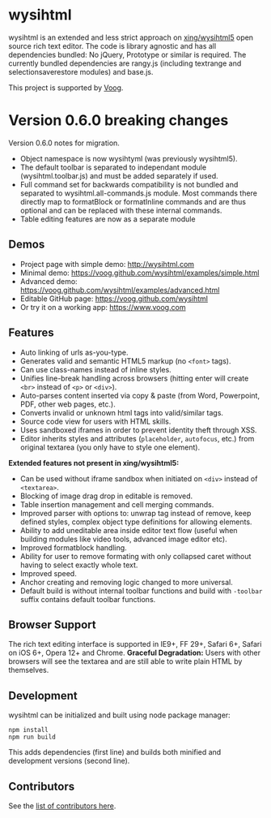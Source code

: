 # wysihtml

wysihtml is an extended and less strict approach on [xing/wysihtml5](https://github.com/xing/wysihtml5) open source rich text editor.
The code is library agnostic and has all dependencies bundled: No jQuery, Prototype or similar is required.
The currently bundled dependencies are rangy.js (including textrange and selectionsaverestore modules) and base.js.

This project is supported by [Voog](http://voog.com).

# Version 0.6.0 breaking changes

Version 0.6.0 notes for migration.

* Object namespace is now wysihtyml (was previously wysihtml5).
* The default toolbar is separated to independant module (wysihtml.toolbar.js) and must be added separately if used.
* Full command set for backwards compatibility is not bundled and separated to wysihtml.all-commands.js module. Most commands there directly map to formatBlock or formatInline commands and are thus optional and can be replaced with these internal commands.
* Table editing features are now as a separate module

## Demos
* Project page with simple demo: http://wysihtml.com
* Minimal demo: https://voog.github.com/wysihtml/examples/simple.html
* Advanced demo: https://voog.github.com/wysihtml/examples/advanced.html
* Editable GitHub page: https://voog.github.com/wysihtml
* Or try it on a working app: https://www.voog.com


## Features

* Auto linking of urls as-you-type.
* Generates valid and semantic HTML5 markup (no `<font>` tags).
* Can use class-names instead of inline styles.
* Unifies line-break handling across browsers (hitting enter will create `<br>` instead of `<p>` or `<div>`).
* Auto-parses content inserted via copy & paste (from Word, Powerpoint, PDF, other web pages, etc.).
* Converts invalid or unknown html tags into valid/similar tags.
* Source code view for users with HTML skills.
* Uses sandboxed iframes in order to prevent identity theft through XSS.
* Editor inherits styles and attributes (`placeholder`, `autofocus`, etc.) from original textarea (you only have to style one element).

**Extended features not present in xing/wysihtml5:**

* Can be used without iframe sandbox when initiated on `<div>` instead of `<textarea>`.
* Blocking of image drag drop in editable is removed.
* Table insertion management and cell merging commands.
* Improved parser with options to: unwrap tag instead of remove, keep defined styles, complex object type definitions for allowing elements.
* Ability to add uneditable area inside editor text flow (useful when building modules like video tools, advanced image editor etc).
* Improved formatblock handling.
* Ability for user to remove formating with only collapsed caret without having to select exactly whole text.
* Improved speed.
* Anchor creating and removing logic changed to more universal.
* Default build is without internal toolbar functions and build with `-toolbar` suffix contains default toolbar functions.

## Browser Support

The rich text editing interface is supported in IE9+, FF 29+, Safari 6+, Safari on iOS 6+, Opera 12+ and Chrome.
**Graceful Degradation:** Users with other browsers will see the textarea and are still able to write plain HTML by themselves.

## Development

wysihtml can be initialized and built using node package manager:

    npm install
    npm run build

This adds dependencies (first line) and builds both minified and development versions (second line).

## Contributors

See the [list of contributors here](https://github.com/Voog/wysihtml/graphs/contributors).
